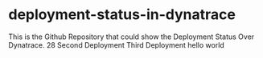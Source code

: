 # deployment-status-in-dynatrace
This is the Github Repository that could show the Deployment Status Over Dynatrace.
28
Second Deployment
Third Deployment 
hello world
